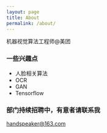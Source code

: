 ```yaml
---
layout: page
title: About
permalink: /about/
---
```


机器视觉算法工程师@美团

### 一些兴趣点

+ 人脸相关算法
+ OCR
+ GAN
+ Tensorflow

### 部门持续招聘中，有意者请联系我

[handspeaker@163.com](mailto:handspeaker@163.com)